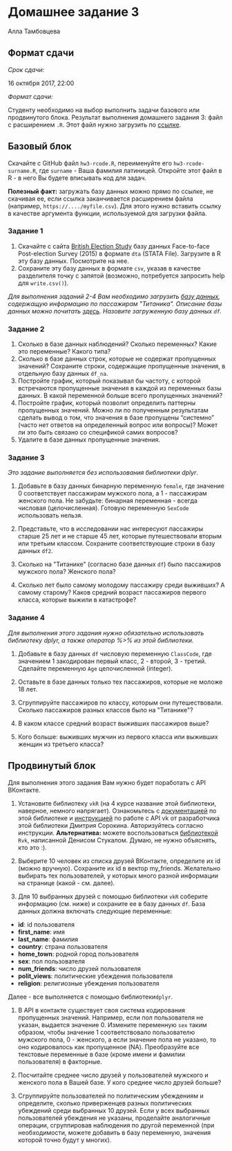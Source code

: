 Домашнее задание 3
================
Алла Тамбовцева

Формат сдачи
------------

*Срок сдачи:*

16 октября 2017, 22:00

*Формат сдачи:*

Студенту необходимо на выбор выполнить задачи базового или продвинутого блока. Результат выполнения домашнего задания 3: файл с расширением `.R`. Этот файл нужно загрузить по [ссылке](https://www.dropbox.com/request/ntmocOmeNr4YrSEhKq7o).

Базовый блок
------------

Скачайте с GitHub файл `hw3-rcode.R`, переименуйте его `hw3-rcode-surname.R`, где `surname` - Ваша фамилия латиницей. Откройте этот файл в R - в него Вы будете вписывать код для задач.

**Полезный факт:** загружать базу данных можно прямо по ссылке, не скачивая ее, если ссылка заканчивается расширением файла (например, `https://..../myfile.csv`). Для этого нужно вставить ссылку в качестве аргумента функции, используемой для загрузки файла.

### Задание 1

1.  Скачайте с сайта [British Election Study](http://www.britishelectionstudy.com/data-objects/cross-sectional-data/) базу данных Face-to-face Post-election Survey (2015) в формате `dta` (STATA File). Загрузите в R эту базу данных. Посмотрите на нее.
2.  Сохраните эту базу данных в формате `csv`, указав в качестве разделителя точку с запятой (возможно, потребуется запросить help для `write.csv()`).

*Для выполнения заданий 2-4 Вам необходимо загрузить [базу данных](https://raw.githubusercontent.com/vincentarelbundock/Rdatasets/master/csv/datasets/Titanic.csv), содержащую информацию по пассажирам "Титаника". Описание базы данных можно почитать [здесь](https://raw.githubusercontent.com/vincentarelbundock/Rdatasets/master/doc/datasets/Titanic.html). Назовите загруженную базу данных `df`.*

### Задание 2

1.  Сколько в базе данных наблюдений? Сколько переменных? Какие это переменные? Какого типа?
2.  Сколько в базе данных строк, которые не содержат пропущенных значений? Сохраните строки, содержащие пропущенные значения, в отдельную базу данных `df_na`.
3.  Постройте график, который показывал бы частоту, с которой встречаются пропущенные значения в каждой из переменных базы данных. В какой переменной больше всего пропущенных значений?
4.  Постройте график, который позволит определить паттерны пропущенных значений. Можно ли по полученным результатам сделать вывод о том, что значения в базе пропущены “системно” (часто нет ответов на определенный вопрос или вопросы)? Может ли это быть связано со спецификой самих вопросов?
5.  Удалите в базе данных пропущенные значения.

### Задание 3

*Это задание выполняется без использования библиотеки dplyr*.

1.  Добавьте в базу данных бинарную переменную `female`, где значение 0 соответствует пассажирам мужского пола, а 1 - пассажирам женского пола. Не забудьте: бинарная переменная - всегда числовая (целочисленная). Готовую переменную `SexCode` использовать нельзя.

2.  Представьте, что в исследовании нас интересуют пассажиры старше 25 лет и не старше 45 лет, которые путешествовали вторым или третьим классом. Сохраните соответствующие строки в базу данных `df2`.

3.  Сколько на "Титанике" (согласно базе данных `df`) было пассажиров мужского пола? Женского пола?

4.  Сколько лет было самому молодому пассажиру среди выживших? А самому старому? Каков средний возраст пассажиров первого класса, которые выжили в катастрофе?

### Задание 4

*Для выполнения этого задания нужно обязательно использовать библиотеку dplyr, а также оператор %&gt;% из этой библиотеки.*

1.  Добавьте в базу данных `df` числовую переменную `ClassCode`, где значением 1 закодирован первый класс, 2 - второй, 3 - третий. Сделайте переменную `Age` целочисленной (integer).

2.  Оставьте в базе данных только тех пассажиров, которые не моложе 18 лет.

3.  Сгруппируйте пассажиров по классу, которым они путешествовали. Сколько пассажиров разных классов было на "Титанике"?

4.  В каком классе средний возраст выживших пассажиров выше?

5.  Кого больше: выживших мужчин из первого класса или выживших женщин из третьего класса?

Продвинутый блок
----------------

Для выполнения этого задания Вам нужно будет поработать с API ВКонтакте.

1.  Установите библиотеку `vkR` (на 4 курсе название этой библиотеки, наверное, немного напрягает). Ознакомьтесь с [документацией](https://cran.r-project.org/web/packages/vkR/vkR.pdf) по этой библиотеке и [инструкцией](https://cs.hse.ru/data/2017/04/04/1168473284/vkR_eng.pdf) по работе с API vk от разработчика этой библиотеки Дмитрия Сорокина. Авторизуйтесь согласно инструкции. **Альтернатива:** можете воспользоваться [библиотекой](https://github.com/denisStukal/Rvk) `Rvk`, написанной Денисом Стукалом. Думаю, не нужно объяснять, кто это :).

2.  Выберите 10 человек из списка друзей ВКонтакте, определите их id (можно вручную). Сохраните их id в вектор my\_friends. Желательно выбирать тех пользователей, у которых много разной информации на странице (какой - см. далее).
3.  Для 10 выбранных друзей с помощью библиотеки `vkR` соберите информацию (см. ниже) и сохраните ее в базу данных `df`. База данных должна включать следующие переменные:

-   **id**: id пользователя
-   **first\_name**: имя
-   **last\_name**: фамилия
-   **country**: страна пользователя
-   **home\_town**: родной город пользователя
-   **sex**: пол пользователя
-   **num\_friends**: число друзей пользователя
-   **polit\_views**: политические убеждения пользователя
-   **religion**: религиозные убеждения пользователя

Далее - все выполняется с помощью библиотеки`dplyr`.

1.  В API в контакте существует своя система кодирования пропущенных значений. Например, если пол пользователя не указан, выдается значение 0. Измените переменную `sex` таким образом, чтобы значение 1 соответствовало пользователю мужского пола, 0 - женского, а если значение пола не указано, то оно кодировалось как пропущенное (NA). Преобразуйте все текстовые переменные в базе (кроме имени и фамилии пользователя) в факторные.
2.  Посчитайте среднее число друзей у пользователей мужского и женского пола в Вашей базе. У кого среднее число друзей больше?

3.  Сгруппируйте пользователей по политическим убеждениям и определите, сколько приверженцев разных политических убеждений среди выбранных 10 друзей. Если у всех выбранных пользователей убеждения не указаны, проделайте аналогичные операции, сгруппировав наблюдения по другой переменной (при необходимости, можете добавить в базу переменную, значения которой точно будут у многих).

